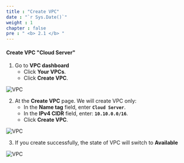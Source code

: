 ```yaml
---
title : "Create VPC"
date : "`r Sys.Date()`"
weight : 1
chapter : false
pre : " <b> 2.1 </b> "
---
```



#### Create VPC "Cloud Server"
1. Go to **VPC dashboard**
   + Click **Your VPCs**.
   + Click **Create VPC**.

![VPC](/aws-fcj/ws1/images/2.cloudserver/vpc-01.png)

2. At the **Create VPC** page. We will create VPC only:
   + In the **Name tag** field, enter **`Cloud Server`**.
   + In the **IPv4 CIDR** field, enter: **`10.10.0.0/16`**.
   + Click **Create VPC**.

![VPC](/aws-fcj/ws1/images/2.cloudserver/vpc-02.png)

3. If you create successfully, the state of VPC will switch to **Available**

![VPC](/aws-fcj/ws1/images/2.cloudserver/vpc-03.png)

